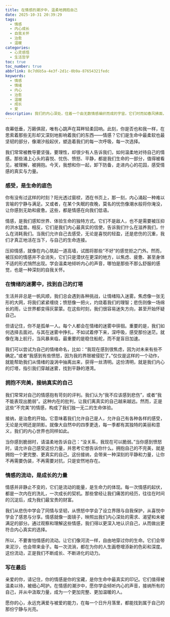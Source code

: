 ```yaml
---
title: 在情感的潮汐中，温柔地拥抱自己
date: 2025-10-31 20:39:29
tags:
  - 情感
  - 内心成长
  - 自我关怀
  - 治愈
  - 温暖
categories:
  - 心灵感悟
  - 生活哲学
toc: true
toc_number: true
abbrlink: 8c7d6b5a-4e3f-2d1c-0b9a-87654321fedc
keywords:
  - 情感
  - 情绪
  - 内心
  - 治愈
  - 温暖
  - 成长
  - 爱
description: 我们的内心深处，住着一个由无数情感编织而成的宇宙。它们时而如春风拂面，时而如暴雨倾盆，构成了我们生命最真实的底色。这篇文章，将带你走进情感的深处，学会如何温柔地感受、接纳并拥抱那些或明媚或晦暗的内心波动，最终在情感的潮汐中，找到属于自己的平静与力量。
---
```


夜幕低垂，万籁俱寂，唯有心跳声在耳畔轻柔回响。此刻，你是否也和我一样，在思索着那些无形却又深刻地影响着我们的东西——情感？它们是生命中最柔软也最坚韧的部分，像潮汐般起伏，塑造着我们的每一次呼吸，每一次选择。

我们常常被教导要坚强，要理性，却很少有人告诉我们，如何温柔地对待自己的情感。那些涌上心头的喜悦、忧伤、愤怒、平静，都是我们生命的一部分，值得被看见，被理解，被拥抱。今天，我想和你一起，卸下防备，走进内心的花园，感受情感的真实与力量。

### 感受，是生命的底色

你有没有过这样的时刻？阳光透过窗棂，洒在书页上，那一刻，内心涌起一种难以言喻的宁静与满足。又或者，在某个失眠的夜晚，莫名的忧伤像潮水般将你淹没，让你感到无助和疲惫。这些，都是情感在向我们低语。

情感，是我们感知世界、体验生命的独特方式。它们不是敌人，也不是需要被压抑的洪水猛兽。相反，它们是我们内心最真实的信使，告诉我们什么在滋养我们，什么在消耗我们。当我们允许自己去感受，无论是喜悦的轻盈，还是悲伤的沉重，我们才真正地活在当下，与自己的生命连接。

压抑情感，就像在内心筑起一道高墙，试图将那些“不好”的感觉拒之门外。然而，被压抑的情感并不会消失，它们只是潜伏在更深的地方，以焦虑、疲惫、甚至身体不适的形式悄然出现。学会温柔地倾听内心的声音，哪怕是那些不那么舒服的感觉，也是一种深刻的自我关怀。

### 在情绪的迷雾中，找到自己的灯塔

生活并非总是一帆风顺，我们总会遇到各种挑战，让情绪陷入迷雾。焦虑像一张无形的大网，将我们紧紧缠绕；愤怒像一把火，灼烧着我们的理智；悲伤则像一场绵长的雨，让世界都变得灰蒙蒙。在这些时刻，我们很容易迷失方向，甚至开始怀疑自己。

但请记住，你不是孤单一人。每个人都会在情绪的迷雾中徘徊。重要的是，我们如何选择去面对。与其在迷雾中挣扎，不如试着停下来，深呼吸，感受那份迷茫。就像在海上航行，当风暴来临，最重要的是稳住船舵，而不是盲目加速。

我们可以尝试为自己的情绪命名，比如：“我现在感到很焦虑，因为对未来有些不确定。”或者“我感到有些愤怒，因为我的界限被侵犯了。”仅仅是这样的一个动作，就能帮助我们从情绪的漩涡中抽离出来，获得一丝清明。这份清明，就是我们内心的灯塔，指引我们穿越迷雾，找到平静的港湾。

### 拥抱不完美，接纳真实的自己

我们常常对自己的情感抱有苛刻的评判。我们认为“我不应该感到悲伤”，或者“我不能表现出脆弱”。这种内在的批判，让我们离真实的自己越来越远。然而，正是这些“不完美”的情感，构成了我们独一无二的生命体验。

接纳，是治愈的开始。它意味着我们允许自己是人，允许自己有各种各样的感受，无论是光明还是阴影。就像大自然中的四季更迭，每一季都有其独特的美丽和意义，我们的内心世界也同样如此。

当你感到脆弱时，请温柔地告诉自己：“没关系，我现在可以脆弱。”当你感到愤怒时，请允许自己感受这份力量，并思考它想告诉你什么。拥抱自己的不完美，就是拥抱一个更完整、更真实的自己。这份接纳，会带来一种深刻的平静和力量，让你不再需要伪装，不再需要对抗，只是安然地存在。

### 情感的流动，是成长的力量

情感并非静止不变的，它们是流动的能量，是生命力的体现。每一次情感的起伏，都是一次内在的洗礼，一次成长的契机。那些曾经让我们痛苦的经历，往往在时间的沉淀后，成为我们最宝贵的财富。

我们从悲伤中学会了同情与坚韧，从愤怒中学会了设立界限与自我保护，从喜悦中学会了感恩与分享。情感就像一面镜子，映照出我们内心深处的需求、渴望和未被满足的部分。通过观察和理解这些情感，我们得以更深入地认识自己，从而做出更符合内心真实的选择。

所以，不要害怕情感的流动。让它们像河流一样，自由地穿过你的生命。它们会带来泥沙，也会带来金子。每一次流淌，都在为你的人生画卷增添新的色彩和深度。这份流动，正是我们不断成长、不断进化的动力。

### 写在最后

亲爱的你，请记住，你的情感是你的宝藏，是你生命中最真实的印记。它们值得被温柔以待，被细心呵护。在情感的潮汐中，愿你学会倾听内心的声音，接纳所有的自己，并从中汲取力量，成为一个更加完整、更加温暖的人。

愿你的心，永远充满爱与被爱的能力，在每一个日升月落里，都能找到属于自己的那份宁静与光亮。